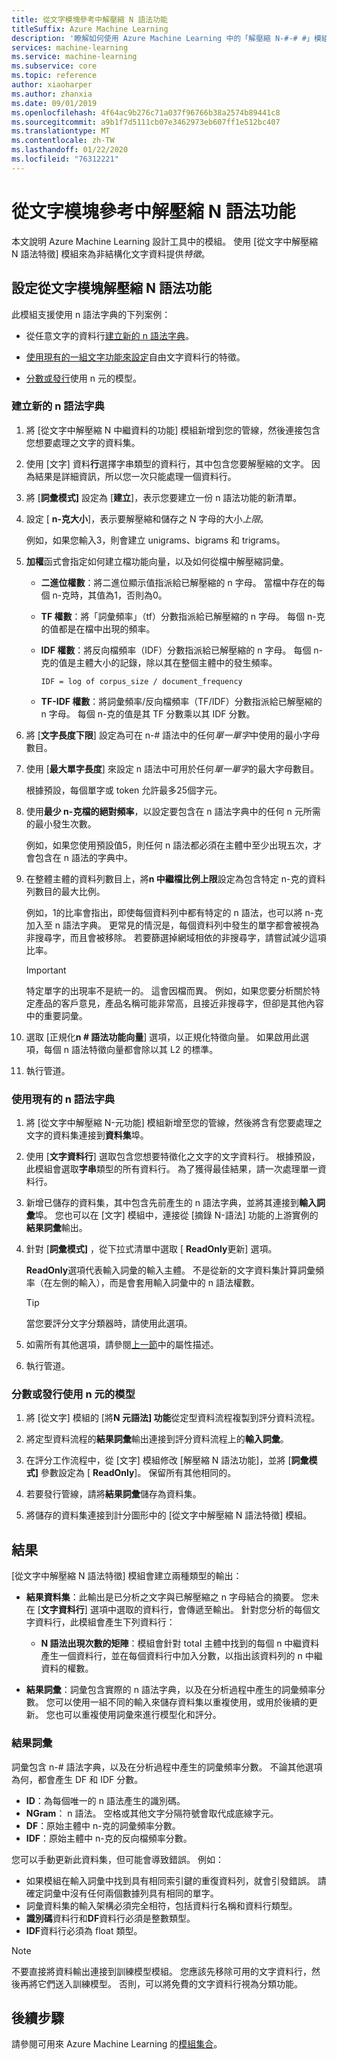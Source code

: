 ```yaml
---
title: 從文字模塊參考中解壓縮 N 語法功能
titleSuffix: Azure Machine Learning
description: '瞭解如何使用 Azure Machine Learning 中的「解壓縮 N-#-# #」模組來為文字資料進行特徵化。'
services: machine-learning
ms.service: machine-learning
ms.subservice: core
ms.topic: reference
author: xiaoharper
ms.author: zhanxia
ms.date: 09/01/2019
ms.openlocfilehash: 4f64ac9b276c71a037f96766b38a2574b89441c8
ms.sourcegitcommit: a9b1f7d5111cb07e3462973eb607ff1e512bc407
ms.translationtype: MT
ms.contentlocale: zh-TW
ms.lasthandoff: 01/22/2020
ms.locfileid: "76312221"
---
```

# <a name="extract-n-gram-features-from-text-module-reference"></a>從文字模塊參考中解壓縮 N 語法功能

本文說明 Azure Machine Learning 設計工具中的模組。 使用 [從文字中解壓縮 N 語法特徵] 模組來為非結構化文字資料提供*特徵*。 

## <a name="configuration-of-the-extract-n-gram-features-from-text-module"></a>設定從文字模塊解壓縮 N 語法功能

此模組支援使用 n 語法字典的下列案例：

* 從任意文字的資料行[建立新的 n 語法字典](#create-a-new-n-gram-dictionary)。

* [使用現有的一組文字功能來設定](#use-an-existing-n-gram-dictionary)自由文字資料行的特徵。

* [分數或發行](#score-or-publish-a-model-that-uses-n-grams)使用 n 元的模型。

### <a name="create-a-new-n-gram-dictionary"></a>建立新的 n 語法字典

1.  將 [從文字中解壓縮 N 中繼資料的功能] 模組新增到您的管線，然後連接包含您想要處理之文字的資料集。

1.  使用 [文字] 資料**行**選擇字串類型的資料行，其中包含您要解壓縮的文字。 因為結果是詳細資訊，所以您一次只能處理一個資料行。

1. 將 [**詞彙模式]** 設定為 [**建立**]，表示您要建立一份 n 語法功能的新清單。 

1. 設定 [ **n-克大小**]，表示要解壓縮和儲存之 N 字母的大小*上限*。 

    例如，如果您輸入3，則會建立 unigrams、bigrams 和 trigrams。

1. **加權**函式會指定如何建立檔功能向量，以及如何從檔中解壓縮詞彙。

    * **二進位權數**：將二進位顯示值指派給已解壓縮的 n 字母。 當檔中存在的每個 n-克時，其值為1，否則為0。

    * **TF 權數**：將「詞彙頻率」（tf）分數指派給已解壓縮的 n 字母。 每個 n-克的值都是在檔中出現的頻率。

    * **IDF 權數**：將反向檔頻率（IDF）分數指派給已解壓縮的 n 字母。 每個 n-克的值是主體大小的記錄，除以其在整個主體中的發生頻率。
    
      `IDF = log of corpus_size / document_frequency`
 
    *  **TF-IDF 權數**：將詞彙頻率/反向檔頻率（TF/IDF）分數指派給已解壓縮的 n 字母。 每個 n-克的值是其 TF 分數乘以其 IDF 分數。

1. 將 [**文字長度下限**] 設定為可在 n-# 語法中的任何*單一單字*中使用的最小字母數目。

1. 使用 [**最大單字長度**] 來設定 n 語法中可用於任何*單一單字*的最大字母數目。

    根據預設，每個單字或 token 允許最多25個字元。

1. 使用**最少 n-克檔的絕對頻率**，以設定要包含在 n 語法字典中的任何 n 元所需的最小發生次數。 

    例如，如果您使用預設值5，則任何 n 語法都必須在主體中至少出現五次，才會包含在 n 語法的字典中。 

1.  在整體主體的資料列數目上，將**n 中繼檔比例上限**設定為包含特定 n-克的資料列數目的最大比例。

    例如，1的比率會指出，即使每個資料列中都有特定的 n 語法，也可以將 n-克加入至 n 語法字典。 更常見的情況是，每個資料列中發生的單字都會被視為非搜尋字，而且會被移除。 若要篩選掉網域相依的非搜尋字，請嘗試減少這項比率。

    > [!IMPORTANT]
    > 特定單字的出現率不是統一的。 這會因檔而異。 例如，如果您要分析關於特定產品的客戶意見，產品名稱可能非常高，且接近非搜尋字，但卻是其他內容中的重要詞彙。

1. 選取 [正規化**n # 語法功能向量**] 選項，以正規化特徵向量。 如果啟用此選項，每個 n 語法特徵向量都會除以其 L2 的標準。

1. 執行管道。

### <a name="use-an-existing-n-gram-dictionary"></a>使用現有的 n 語法字典

1.  將 [從文字中解壓縮 N-元功能] 模組新增至您的管線，然後將含有您要處理之文字的資料集連接到**資料集**埠。

1.  使用 [**文字資料行**] 選取包含您想要特徵化之文字的文字資料行。 根據預設，此模組會選取**字串**類型的所有資料行。 為了獲得最佳結果，請一次處理單一資料行。

1. 新增已儲存的資料集，其中包含先前產生的 n 語法字典，並將其連接到**輸入詞彙**埠。 您也可以在 [文字] 模組中，連接從 [摘錄 N-語法] 功能的上游實例的**結果詞彙**輸出。

1. 針對 [**詞彙模式]** ，從下拉式清單中選取 [ **ReadOnly**更新] 選項。

   **ReadOnly**選項代表輸入詞彙的輸入主體。 不是從新的文字資料集計算詞彙頻率（在左側的輸入），而是會套用輸入詞彙中的 n 語法權數。

   > [!TIP]
   > 當您要評分文字分類器時，請使用此選項。

1.  如需所有其他選項，請參閱[上一節](#create-a-new-n-gram-dictionary)中的屬性描述。

1.  執行管道。

### <a name="score-or-publish-a-model-that-uses-n-grams"></a>分數或發行使用 n 元的模型

1.  將 [從文字] 模組的 [將**N 元語法] 功能**從定型資料流程複製到評分資料流程。

1.  將定型資料流程的**結果詞彙**輸出連接到評分資料流程上的**輸入詞彙**。

1.  在評分工作流程中，從 [文字] 模組修改 [解壓縮 N 語法功能]，並將 [**詞彙模式]** 參數設定為 [ **ReadOnly**]。 保留所有其他相同的。

1.  若要發行管線，請將**結果詞彙**儲存為資料集。

1.  將儲存的資料集連接到計分圖形中的 [從文字中解壓縮 N 語法特徵] 模組。

## <a name="results"></a>結果

[從文字中解壓縮 N 語法特徵] 模組會建立兩種類型的輸出： 

* **結果資料集**：此輸出是已分析之文字與已解壓縮之 n 字母結合的摘要。 您未在 [**文字資料行**] 選項中選取的資料行，會傳遞至輸出。 針對您分析的每個文字資料行，此模組會產生下列資料行：

  * **N 語法出現次數的矩陣**：模組會針對 total 主體中找到的每個 n 中繼資料產生一個資料行，並在每個資料行中加入分數，以指出該資料列的 n 中繼資料的權數。 

* **結果詞彙**：詞彙包含實際的 n 語法字典，以及在分析過程中產生的詞彙頻率分數。 您可以使用一組不同的輸入來儲存資料集以重複使用，或用於後續的更新。 您也可以重複使用詞彙來進行模型化和評分。

### <a name="result-vocabulary"></a>結果詞彙

詞彙包含 n-# 語法字典，以及在分析過程中產生的詞彙頻率分數。 不論其他選項為何，都會產生 DF 和 IDF 分數。

+ **ID**：為每個唯一的 n 語法產生的識別碼。
+ **NGram**： n 語法。 空格或其他文字分隔符號會取代成底線字元。
+ **DF**：原始主體中 n-克的詞彙頻率分數。
+ **IDF**：原始主體中 n-克的反向檔頻率分數。

您可以手動更新此資料集，但可能會導致錯誤。 例如：

* 如果模組在輸入詞彙中找到具有相同索引鍵的重復資料列，就會引發錯誤。 請確定詞彙中沒有任何兩個數據列具有相同的單字。
* 詞彙資料集的輸入架構必須完全相符，包括資料行名稱和資料行類型。 
* **識別碼**資料行和**DF**資料行必須是整數類型。 
* **IDF**資料行必須為 float 類型。

> [!Note]
> 不要直接將資料輸出連接到訓練模型模組。 您應該先移除可用的文字資料行，然後再將它們送入訓練模型。 否則，可以將免費的文字資料行視為分類功能。

## <a name="next-steps"></a>後續步驟

請參閱可用來 Azure Machine Learning 的[模組集合](module-reference.md)。
